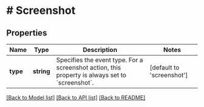 # # Screenshot

## Properties

Name | Type | Description | Notes
------------ | ------------- | ------------- | -------------
**type** | **string** | Specifies the event type. For a screenshot action, this property is  always set to &#x60;screenshot&#x60;. | [default to 'screenshot']

[[Back to Model list]](../../README.md#models) [[Back to API list]](../../README.md#endpoints) [[Back to README]](../../README.md)
